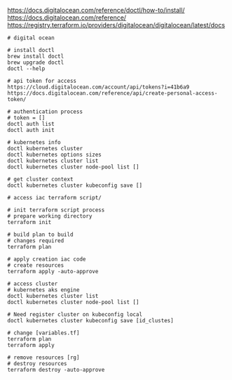 https://docs.digitalocean.com/reference/doctl/how-to/install/
https://docs.digitalocean.com/reference/
https://registry.terraform.io/providers/digitalocean/digitalocean/latest/docs

```shell
# digital ocean

# install doctl
brew install doctl
brew upgrade doctl
doctl --help

# api token for access
https://cloud.digitalocean.com/account/api/tokens?i=41b6a9
https://docs.digitalocean.com/reference/api/create-personal-access-token/

# authentication process
# token = []
doctl auth list
doctl auth init

# kubernetes info
doctl kubernetes cluster
doctl kubernetes options sizes
doctl kubernetes cluster list
doctl kubernetes cluster node-pool list []

# get cluster context
doctl kubernetes cluster kubeconfig save []
```

```shell
# access iac terraform script/

# init terraform script process
# prepare working directory
terraform init

# build plan to build
# changes required
terraform plan

# apply creation iac code
# create resources
terraform apply -auto-approve

# access cluster
# kubernetes aks engine
doctl kubernetes cluster list
doctl kubernetes cluster node-pool list []

# Need register cluster on kubeconfig local
doctl kubernetes cluster kubeconfig save [id_clustes]

# change [variables.tf]
terraform plan
terraform apply

# remove resources [rg]
# destroy resources
terraform destroy -auto-approve

```
